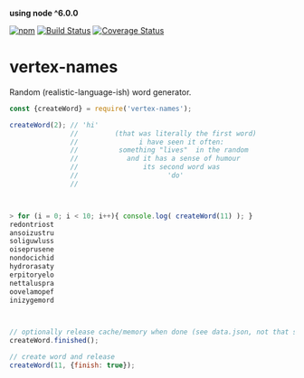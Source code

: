 **using node ^6.0.0**

[![npm](https://img.shields.io/npm/v/vertex-names.svg)](https://www.npmjs.com/package/vertex-names)
[![Build Status](https://travis-ci.org/nomilous/vertex-names.svg?branch=master)](https://travis-ci.org/nomilous/vertex-names)
[![Coverage Status](https://coveralls.io/repos/nomilous/vertex-names/badge.svg?branch=master&service=github)](https://coveralls.io/github/nomilous/vertex-names?branch=master)

# vertex-names

Random (realistic-language-ish) word generator.

```javascript
const {createWord} = require('vertex-names');

createWord(2); // 'hi'
               //         (that was literally the first word)
               //               i have seen it often:
               //          something "lives"  in the random
               //            and it has a sense of humour
               //                its second word was
               //                      'do'
               //



> for (i = 0; i < 10; i++){ console.log( createWord(11) ); }
redontriost
ansoizustru
soliguwluss
oiseprusene
nondocichid
hydrorasaty
erpitoryelo
nettaluspra
oovelamopef
inizygemord



// optionally release cache/memory when done (see data.json, not that small)
createWord.finished();

// create word and release
createWord(11, {finish: true});
```

